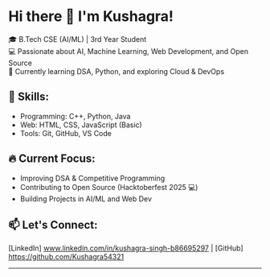 # Hi there 👋 I'm Kushagra!

🎓 B.Tech CSE (AI/ML) | 3rd Year Student  
💻 Passionate about AI, Machine Learning, Web Development, and Open Source  
🚀 Currently learning DSA, Python, and exploring Cloud & DevOps  

## 🚀 Skills:
- Programming: C++, Python, Java
- Web: HTML, CSS, JavaScript (Basic)
- Tools: Git, GitHub, VS Code

## 🔥 Current Focus:
- Improving DSA & Competitive Programming
- Contributing to Open Source (Hacktoberfest 2025 💻)
- Building Projects in AI/ML and Web Dev

## 📫 Let's Connect:
[LinkedIn] www.linkedin.com/in/kushagra-singh-b86695297 | [GitHub] https://github.com/Kushagra54321

---

